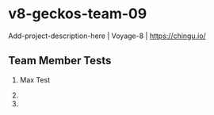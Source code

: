 # v8-geckos-team-09
Add-project-description-here | Voyage-8 | https://chingu.io/

## Team Member Tests

1. Max Test

2. 

3.